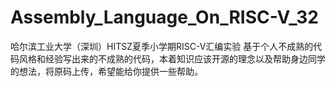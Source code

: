 # Assembly_Language_On_RISC-V_32
哈尔滨工业大学（深圳）HITSZ夏季小学期RISC-V汇编实验
基于个人不成熟的代码风格和经验写出来的不成熟的代码，本着知识应该开源的理念以及帮助身边同学的想法，将原码上传，希望能给你提供一些帮助。